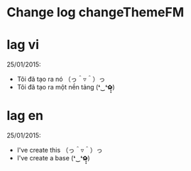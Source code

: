 # Change log changeThemeFM

# lag vi
25/01/2015:
* Tôi đã tạo ra nó  （っ＾▿＾）っ
* Tôi đã tạo ra một nền tảng (❛‿❛✿̶̥̥)

# lag en
25/01/2015:
* I've create this （っ＾▿＾）っ
* I've create a base (❛‿❛✿̶̥̥)
